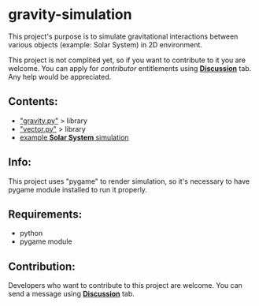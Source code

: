 # gravity-simulation
This project's purpose is to simulate gravitational interactions between various objects (example: Solar System) in 2D environment.

This project is not complited yet, so if you want to contribute to it you are welcome. You can apply for *contributor* entitlements using [**Discussion**](https://github.com/JENOT-ANT/gravity-simulation/discussions) tab. Any help would be appreciated.

## Contents:
- ["gravity.py"](/gravity.py)  > library
- ["vector.py"](/vector.py)   > library
- [example **Solar System** simulation](/temporary-solar-system-simulation.py)

## Info:
This project uses "pygame" to render simulation, so it's necessary to have pygame module installed to run it properly.

## Requirements:
- python
- pygame module

## Contribution:
Developers who want to contribute to this project are welcome. You can send a message using [**Discussion**](https://github.com/JENOT-ANT/gravity-simulation/discussions) tab.
